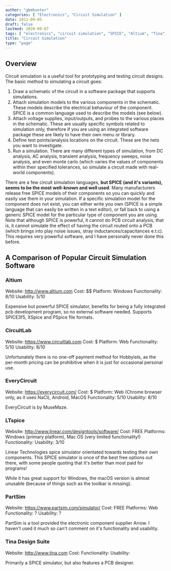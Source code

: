 ```yaml
---
author: "gbmhunter"
categories: [ "Electronics", "Circuit Simulation" ]
date: 2011-09-05
draft: false
lastmod: 2020-09-07
tags: [ "electronics", "circuit simulation", "SPICE", "Altium", "Tina", "LTspice", "EveryCircuit", "MuseMaze", "CircuitLab", "PartSim", "Arrow" ]
title: "Circuit Simulation"
type: "page"
---
```


## Overview

Circuit simulation is a useful tool for prototyping and testing circuit designs. The basic method to simulating a circuit goes:

1. Draw a schematic of the circuit in a software package that supports simulations.
1. Attach simulation models to the various components in the schematic. These models describe the electrical behaviour of the component. SPICE is a common language used to describe the models (see below).
1. Attach voltage supplies, input/outputs, and probes to the various places in the schematic. These are usually specific symbols related to simulation only, therefore if you are using an integrated software package these are likely to have their own menu or library.
1. Define test points/analysis locations on the circuit. These are the nets you want to investigate.
1. Run a simulation. There are many different types of simulation, from DC analysis, AC analysis, transient analysis, frequency sweeps, noise analysis, and even monte carlo (which varies the values of components within their specified tolerances, so simulate a circuit made with real-world components).

There are a few circuit simulation languages, **but SPICE (and it's variants), seems to be the most well-known and well used**. Many manufacturers release free SPICE models of their components so you can quickly and easily use them in your simulation. If a specific simulation model for the component does not exist, you can either write you own (SPICE is a simple language that can easily be written in a text editor), or fall back to using a generic SPICE model for the particular type of component you are using. Note that although SPICE is powerful, it cannot do PCB circuit analysis, that is, it cannot simulate the effect of having the circuit routed onto a PCB (which brings into play noise issues, stray inductances/capacitances e.t.c). This requires very powerful software, and I have personally never done this before.

## A Comparison of Popular Circuit Simulation Software

### Altium

Website: <http://www.altium.com>
Cost: $$
Platform: Windows
Functionality: 8/10
Usability: 5/10

Expensive but powerful SPICE simulator, benefits for being a fully integrated pcb development program, so no external software needed. Supports SPICE3f5, XSpice and PSpice file formats.

### CircuitLab

Website: <https://www.circuitlab.com>
Cost: $
Platform: Web
Functionality: 5/10
Usability: 8/10

Unfortunately there is no one-off payment method for Hobbyists, as the per-month pricing can be prohibitive when it is just for occasional personal use.

### EveryCircuit

Website: <https://everycircuit.com/>
Cost: $
Platform: Web (Chrome browser only, as it uses NaCl), Android, MacOS
Functionality: 5/10
Usability: 8/10

EveryCircuit is by MuseMaze. 

### LTspice

Website: <http://www.linear.com/designtools/software/>
Cost: FREE
Platforms: Windows (primary platform), Mac OS (very limited functionality!)
Functionality:
Usability: 3/10

Linear Technologies spice simulator orientated towards testing their own components. This SPICE simulator is once of the best free options out there, with some people quoting that it's better than most paid for programs!

While it has great support for Windows, the macOS version is almost unusable (because of things such as the toolbar is missing).

### PartSim

Website: <https://www.partsim.com/simulator/>
Cost: FREE
Platforms: Web
Functionality: ?
Usability: ?

PartSim is a tool provided the electronic component supplier Arrow. I haven't used it much so can't comment on it's functionality and usability.

### Tina Design Suite

Website: <http://www.tina.com>
Cost:
Functionality:
Usability:

Primarily a SPICE simulator, but also features a PCB designer.
